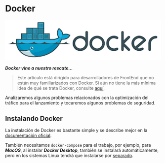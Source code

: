 # Docker

![docker](./img/docker.png)

_**Docker vino a nuestro rescate...**_

>Este artículo está dirigido para desarrolladores de FrontEnd que no están muy familiarizados con Docker. Si aún no tiene la más mínima idea de qué se trata Docker, consulte [aquí](https://docker-curriculum.com/).

Analizaremos algunos problemas relacionados con la optimización del tráfico para el lanzamiento y tocaremos algunos problemas de seguridad.

## Instalando Docker

La instalación de Docker es bastante simple y se describe mejor en la [documentación oficial](https://docs.docker.com/get-docker/).

También necesitamos `docker-compose` para el trabajo, por ejemplo, para _**MacOS**_, al instalar _**Docker Desktop**_, también se instalará automáticamente, pero en los sistemas Linux tendrá que instalarse por [separado](https://docs.docker.com/compose/install/).
